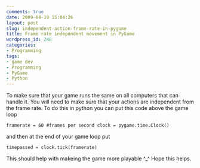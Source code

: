 ```yaml
---
comments: true
date: 2009-08-19 15:04:26
layout: post
slug: independent-action-frame-rate-in-pygame
title: Frame rate independent movement in PyGame
wordpress_id: 248
categories:
- Programming
tags:
- game dev
- Programming
- PyGame
- Python
---
```


To make sure that your game runs the same on all computers that can handle it. You will need to make sure that your actions are independent from the frame rate. To do this in python you can put this code above the game loop

`framerate = 60 #frames per second
clock = pygame.time.Clock()`

and then at the end of your game loop put

`timepassed = clock.tick(framerate)`

This should help with makeing the game more playable ^_^
Hope this helps.
